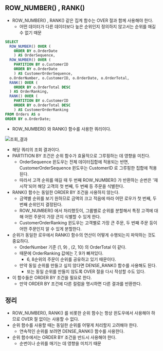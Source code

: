 ## ROW_NUMBER() , RANK()
- ROW_NUMBER() , RANK() 같은 집계 함수는 OVER 절과 함께 사용해야 한다.
  - 어떤 데이터가 다른 데이터보다 높은 순위인지 정의하지 않고서는 순위를 매길 수 없기 때문

```sql
SELECT 
  ROW_NUMBER() OVER (
    ORDER BY o.OrderDate
    ) AS OrderSequence,
  ROW_NUMBER() OVER (
    PARTITION BY o.CustomerID
    ORDER BY o.OrderDate
    ) AS CustomerOrderSequence,
  o.OrderNumber, o.CustomerID, o.OrderDate, o.OrderTotal,
  RANK() OVER (
    ORDER BY o.OrderTotal DESC
  ) AS OrderRanking,
  RANK() OVER (
    PARTITION BY o.CustomerID
    ORDER BY o.OrderTotal DESC
    ) AS CustomerOrderRanking
FROM Orders AS o
ORDER BY o.OrderDate;
```
- ROW_NUMBER() 와 RANK() 함수를 사용한 쿼리이다.

![조회_결과](https://github.com/Evil-Goblin/BookStudy/assets/74400861/a2b87f48-82cf-4c51-94dc-ca8b08584feb)
- 해당 쿼리의 조회 결과이다.
- PARTITION BY 조건은 순위 함수가 효율적으로 그루핑하는 데 영향을 미친다.
  - OrderSequence 윈도우는 전체 데이터집합에 적용되는 반면, CustomerOrderSequence 윈도우는 CustomerID 로 그루핑한 집합에 적용된다.
  - 따라서 고객 순위를 매길 때 두 번째 ROW_NUMBER() 가 반환하는 순번은 '재시작'되어 해당 고객의 첫 번째, 두 번째 등 주문을 식별한다.
- RANK() 함수는 동일한 ORDER BY 조건을 사용하지 않는다.
  - 금액별 순위를 보기 원하므로 금액의 크고 적음에 따라 어떤 로우가 첫 번째, 두 번째 순위인지 결정된다.
  - ROW_NUMBER() 에서 처리했듯이, 그룹별로 순위를 분할해서 특정 고객에 대해 어떤 주문이 가장 큰지 식별할 수 있게 한다.
  - CustomerOrderRanking 윈도우는 고객별로 가장 큰 주문, 두 번째 주문 등이 어떤 주문인지 알 수 있게 분할한다.
- 순위가 동일한 로우에서 RANK() 함수의 연산이 어떻게 수행되는지 파악하는 것도 중요하다.
  - OrderNumber 기준 (1, 9) , (2, 10) 의 OrderTotal 이 같다.
  - 때문에 OrderRanking 값에는 7, 9가 빠져있다.
    - 6, 8순위의 주문이 순위를 공유하고 있기 때문이다.
  - 만약 동일 순위를 만들고 싶지 않다면 DENSE_RANK() 함수를 사용해도 된다.
    - 또는 동일 순위를 만들지 않도록 OVER 절을 다시 작성할 수도 있다.
- 이 함수들은 ORDER BY 조건을 필요로 한다.
  - 만약 ORDER BY 조건에 다른 컬럼을 명시하면 다른 결과를 반환한다.

## 정리
- ROW_NUMBER(), RANK() 를 비롯한 순위 함수는 항상 윈도우에서 사용해야 하므로 OVER 절 없이는 사용할 수 없다.
- 순위 함수를 사용할 때는 동일한 순위를 어떻게 처리할지 고려해야 한다.
  - 연속적인 순위를 보려면 DENSE_RANK() 함수를 사용한다.
- 순위 함수에서는 ORDER BY 조건을 반드시 사용해야 한다.
  - 순번이나 순위를 매기는 데 영향을 미치기 때문

